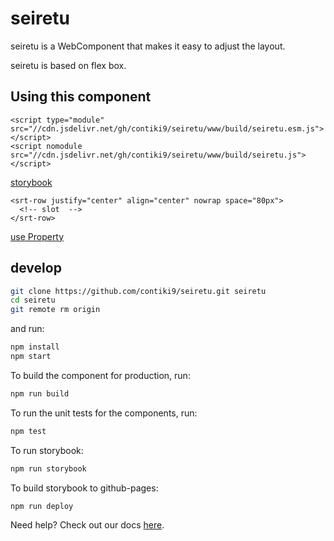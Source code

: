 # seiretu

seiretu is a WebComponent that makes it easy to adjust the layout.

seiretu is based on flex box.

## Using this component

```
<script type="module" src="//cdn.jsdelivr.net/gh/contiki9/seiretu/www/build/seiretu.esm.js"></script>
<script nomodule src="//cdn.jsdelivr.net/gh/contiki9/seiretu/www/build/seiretu.js"></script>
```

[storybook](https://contiki9.github.io/seiretu/)

```
<srt-row justify="center" align="center" nowrap space="80px">
  <!-- slot  -->
</srt-row>
```

[use Property](https://contiki9.github.io/seiretu/?path=/info/components--row)

## develop

```bash
git clone https://github.com/contiki9/seiretu.git seiretu
cd seiretu
git remote rm origin
```

and run:

```bash
npm install
npm start
```

To build the component for production, run:

```bash
npm run build
```

To run the unit tests for the components, run:

```bash
npm test
```

To run storybook:

```bash
npm run storybook
```

To build storybook to github-pages:

```bash
npm run deploy
```

Need help? Check out our docs [here](https://github.com/ionic-team/stencil-component-starter).
